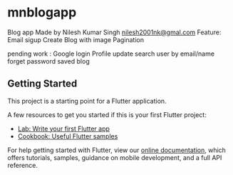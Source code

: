 # mnblogapp
Blog app Made by Nilesh Kumar Singh
nilesh2001nk@gmal.com
Feature:
Email sigup
Create Blog with image
Pagination

pending work :
Google login
Profile update
search user by email/name
forget password
saved blog



## Getting Started

This project is a starting point for a Flutter application.

A few resources to get you started if this is your first Flutter project:

- [Lab: Write your first Flutter app](https://flutter.dev/docs/get-started/codelab)
- [Cookbook: Useful Flutter samples](https://flutter.dev/docs/cookbook)

For help getting started with Flutter, view our
[online documentation](https://flutter.dev/docs), which offers tutorials,
samples, guidance on mobile development, and a full API reference.
